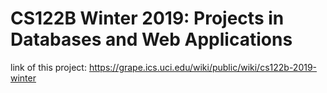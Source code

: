 # CS122B Winter 2019: Projects in Databases and Web Applications
link of this project:
https://grape.ics.uci.edu/wiki/public/wiki/cs122b-2019-winter
